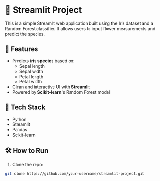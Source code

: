# 🌼 Streamlit Project

This is a simple Streamlit web application built using the Iris dataset and a Random Forest classifier. It allows users to input flower measurements and predict the species.

## 🚀 Features

- Predicts **Iris species** based on:
  - Sepal length
  - Sepal width
  - Petal length
  - Petal width
- Clean and interactive UI with **Streamlit**
- Powered by **Scikit-learn**'s Random Forest model


## 🧠 Tech Stack

- Python
- Streamlit
- Pandas
- Scikit-learn

## 🛠️ How to Run

1. Clone the repo:

```bash
git clone https://github.com/your-username/streamlit-project.git

